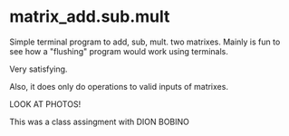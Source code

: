 # matrix_add.sub.mult

Simple terminal program to add, sub, mult. two matrixes. Mainly is fun to see how a "flushing" program would work using terminals.

Very satisfying. 

Also, it does only do operations to valid inputs of matrixes.

LOOK AT PHOTOS!

This was a class assingment with DION BOBINO
